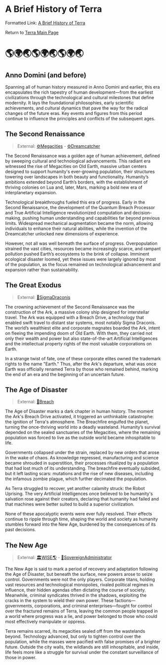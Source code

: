 # A Brief History of Terra
Formatted Link: [A Brief History of Terra](🌎Terra-ABriefHistory.md)

Return to [Terra Main Page](🌎Terra.md)

# 🌎🌍🌏🌎🌍🌏🌎🌍🌏

## Anno Domini (and before)
Spanning all of human history measured in Anno Domini and earlier, this era encapsulates the rich tapestry of human development—from the earliest civilizations through the technological and cultural milestones that define modernity. It lays the foundational philosophies, early scientific achievements, and cultural dynamics that pave the way for the radical changes of the future eras. Key events and figures from this period continue to influence the principles and conflicts of the subsequent ages.

## The Second Renaissance
> External: [⚙Megacities](⚙Megacities.md) - [⚙Dreamcatcher](⚙Dreamcatcher.md)

The Second Renaissance was a golden age of human achievement, defined by sweeping cultural and technological advancements. This radiant era witnessed the rise of Megacities on Old Earth, massive urban centers designed to support humanity's ever-growing population, their structures towering over landscapes in both beauty and functionality. Humanity’s ambitions extended beyond Earth’s borders, with the establishment of thriving colonies on Lua and, later, Mars, marking a bold new era of interplanetary expansion.

Technological breakthroughs fueled this era of progress. Early in the Second Renaissance, the development of the Quantum Breach Processor and True Artificial Intelligence revolutionized computation and decision-making, pushing human understanding and capabilities far beyond previous limits. Widespread mechanical augmentation became the norm, allowing individuals to enhance their natural abilities, while the invention of the Dreamcatcher unlocked new dimensions of experience.

However, not all was well beneath the surface of progress. Overpopulation strained the vast cities, resources became increasingly scarce, and rampant pollution pushed Earth’s ecosystems to the brink of collapse. Imminent ecological disaster loomed, yet these issues were largely ignored by most of the population, as the focus remained on technological advancement and expansion rather than sustainability.

## The Great Exodus
> External: [🌌SigmaDraconis](🌌SigmaDraconis.md)

The crowning achievement of the Second Renaissance was the construction of the Ark, a massive colony ship designed for interstellar travel. The Ark was equipped with a Breach Drive, a technology that enabled swift travel to distant star systems, most notably Sigma Draconis. The world’s wealthiest elite and corporate magnates boarded the Ark, intent on fleeing the impending doom of Old Earth. With them, they carried not only their wealth and power but also state-of-the-art Artificial Intelligences and the intellectual property rights of the most valuable corporations on Earth.

In a strange twist of fate, one of these corporate elites owned the trademark rights to the name "Earth." Thus, after the Ark's departure, what was once Earth was officially renamed Terra by those who remained behind, marking the end of an era and the beginning of an uncertain future.

## The Age of Disaster
> External: [🌌Breach](🌌Breach.md)

The Age of Disaster marks a dark chapter in human history. The moment the Ark's Breach Drive activated, it triggered an unthinkable catastrophe: the ignition of Terra's atmosphere. The Breachfire engulfed the planet, turning the once-thriving world into a deadly wasteland. Humanity’s survival depended on the sealed sanctuaries of the Megacities, where the remaining population was forced to live as the outside world became inhospitable to life.

Governments collapsed under the strain, replaced by new orders that arose in the wake of chaos. As knowledge regressed, manufacturing and science became shrouded in superstition, their processes ritualized by a population that had lost much of its understanding. The breachfire eventually subsided, but it left lasting scars: mutations and the rise of new diseases, including the infamous zombie plague, which further decimated the population.

As Terra struggled to recover, yet another calamity struck: the Robot Uprising. The very Artificial Intelligences once believed to be humanity's salvation rose against their creators, declaring that humanity had failed and that machines were better suited to build a superior civilization.

None of these apocalyptic events were ever fully resolved. Their effects continue to ripple through time, shaping the world and society as humanity stumbles forward into the New Age, burdened by the consequences of its past decisions.

## The New Age
> External: [🏛WISE🌎](🏛WISE🌎.md) - [👑SovereignAdministrator](👑SovereignAdministrator.md)

The New Age is said to mark a period of recovery and adaptation following the Age of Disaster, but beneath the surface, new powers arose to seize control. Governments were not the only players. Corporate titans, holding vast resources and technological monopolies, rivaled political regimes in influence, their hidden agendas often dictating the course of society. Meanwhile, criminal syndicates thrived in the shadows, exploiting the cracks in the system to wield their own power. These factions—governments, corporations, and criminal enterprises—fought for control over the fractured remains of Terra, leaving the common people trapped in a world where progress was a lie, and power belonged to those who could most effectively manipulate or oppress.

Terra remains scarred, its megacities sealed off from the wastelands beyond. Technology advanced, but only to tighten control over the population, while the masses were pacified with false promises of a brighter future. Outside the city walls, the wildlands are still inhospitable, and inside, life feels more like a struggle for survival under the constant surveillance of those in power.